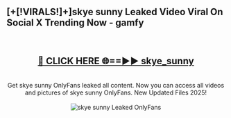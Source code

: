 <h2>[+[!VIRALS!]+]skye sunny Leaked Video Viral On Social X Trending Now - gamfy</h2>
<br>
<div align="center">
<h2><a href="https://libra.edu.pl?skye_sunny" rel="nofollow">🔴 CLICK HERE 🌐==►► skye_sunny</a></h2>
<br>
Get skye sunny OnlyFans leaked all content. Now you can access all videos and pictures of skye sunny OnlyFans. New Updated Files 2025!
<br>
<br>
<a href="https://libra.edu.pl?skye_sunny" rel="nofollow" data-target="animated-image.originalLink"><img src="https://i.ibb.co.com/WyWwxjT/player-gif2.gif" alt="skye sunny Leaked OnlyFans" style="max-width: 100%; display: inline-block;" data-target="animated-image.originalImage"></a>
</div>
<br>